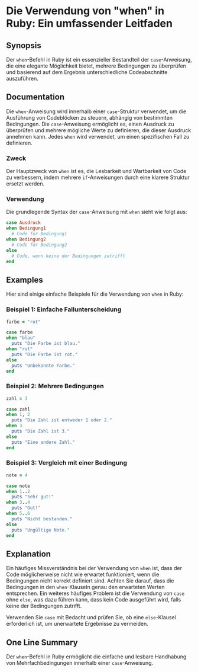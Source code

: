 <!--
Meta Description: # Die Verwendung von "when" in Ruby: Ein umfassender Leitfaden ## Synopsis Der `when`-Befehl in Ruby ist ein essenzieller Bestandteil der `case`-Anwei...
Meta Keywords: when, die, case, puts, von
-->

# Die Verwendung von "when" in Ruby: Ein umfassender Leitfaden

## Synopsis
Der `when`-Befehl in Ruby ist ein essenzieller Bestandteil der `case`-Anweisung, die eine elegante Möglichkeit bietet, mehrere Bedingungen zu überprüfen und basierend auf dem Ergebnis unterschiedliche Codeabschnitte auszuführen.

## Documentation
Die `when`-Anweisung wird innerhalb einer `case`-Struktur verwendet, um die Ausführung von Codeblöcken zu steuern, abhängig von bestimmten Bedingungen. Die `case`-Anweisung ermöglicht es, einen Ausdruck zu überprüfen und mehrere mögliche Werte zu definieren, die dieser Ausdruck annehmen kann. Jedes `when` wird verwendet, um einen spezifischen Fall zu definieren.

### Zweck
Der Hauptzweck von `when` ist es, die Lesbarkeit und Wartbarkeit von Code zu verbessern, indem mehrere `if`-Anweisungen durch eine klarere Struktur ersetzt werden.

### Verwendung
Die grundlegende Syntax der `case`-Anweisung mit `when` sieht wie folgt aus:

```ruby
case Ausdruck
when Bedingung1
  # Code für Bedingung1
when Bedingung2
  # Code für Bedingung2
else
  # Code, wenn keine der Bedingungen zutrifft
end
```

## Examples
Hier sind einige einfache Beispiele für die Verwendung von `when` in Ruby:

### Beispiel 1: Einfache Fallunterscheidung
```ruby
farbe = "rot"

case farbe
when "blau"
  puts "Die Farbe ist blau."
when "rot"
  puts "Die Farbe ist rot."
else
  puts "Unbekannte Farbe."
end
```

### Beispiel 2: Mehrere Bedingungen
```ruby
zahl = 3

case zahl
when 1, 2
  puts "Die Zahl ist entweder 1 oder 2."
when 3
  puts "Die Zahl ist 3."
else
  puts "Eine andere Zahl."
end
```

### Beispiel 3: Vergleich mit einer Bedingung
```ruby
note = 4

case note
when 1..2
  puts "Sehr gut!"
when 3..4
  puts "Gut!"
when 5..6
  puts "Nicht bestanden."
else
  puts "Ungültige Note."
end
```

## Explanation
Ein häufiges Missverständnis bei der Verwendung von `when` ist, dass der Code möglicherweise nicht wie erwartet funktioniert, wenn die Bedingungen nicht korrekt definiert sind. Achten Sie darauf, dass die Bedingungen in den `when`-Klauseln genau den erwarteten Werten entsprechen. Ein weiteres häufiges Problem ist die Verwendung von `case` ohne `else`, was dazu führen kann, dass kein Code ausgeführt wird, falls keine der Bedingungen zutrifft.

Verwenden Sie `case` mit Bedacht und prüfen Sie, ob eine `else`-Klausel erforderlich ist, um unerwartete Ergebnisse zu vermeiden.

## One Line Summary
Der `when`-Befehl in Ruby ermöglicht die einfache und lesbare Handhabung von Mehrfachbedingungen innerhalb einer `case`-Anweisung.